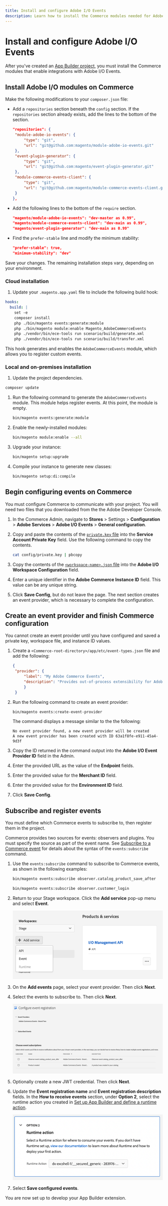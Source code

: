 ```yaml
---
title: Install and configure Adobe I/O Events
description: Learn how to install the Commerce modules needed for Adobe I/O Events and configure both Commerce and your existing Adobe App Builder project.
---
```


# Install and configure Adobe I/O Events

After you've created an [App Builder project](project-setup.md), you must install the Commerce modules that enable integrations with Adobe I/O Events.

## Install Adobe I/O modules on Commerce

Make the following modifications to your `composer.json` file:

*  Add a `repositories` section beneath the `config` section. If the `repositories` section already exists, add the lines to the bottom of the section.

   ```json
   "repositories": {
    "module-adobe-io-events": {
        "type": "git",
        "url": "git@github.com:magento/module-adobe-io-events.git"
    },
    "event-plugin-generator": {
        "type": "git",
        "url": "git@github.com:magento/event-plugin-generator.git"
    },
    "module-commerce-events-client": {
        "type": "git",
        "url": "git@github.com:magento/module-commerce-events-client.git"
    }
   },
   ```

*  Add the following lines to the bottom of the `require` section.

   ```json
   "magento/module-adobe-io-events": "dev-master as 0.99",
   "magento/module-commerce-events-client": "dev-main as 0.99",
   "magento/event-plugin-generator": "dev-main as 0.99"
   ```

*  Find the `prefer-stable` line and modify the minimum stability:

   ```json
   "prefer-stable": true,
   "minimum-stability": "dev"
   ```

Save your changes. The remaining installation steps vary, depending on your environment.

### Cloud installation

1. Update your `.magento.app.yaml` file to include the following build hook:

```yaml
hooks:
  build: |
    set -e
    composer install
    php ./bin/magento events:generate:module
    php ./bin/magento module:enable Magento_AdobeCommerceEvents
    php ./vendor/bin/ece-tools run scenario/build/generate.xml
    php ./vendor/bin/ece-tools run scenario/build/transfer.xml
```

This hook generates and enables the `AdobeCommerceEvents` module, which allows you to register custom events.

<!--Note to reviewer: I deleted references of bin/magento events:metadata:populate because I'm going to assume that a custom module with specific pre-defined events isn't available at initial installation/configuration. I will create a separate "Module development/integration" topic that addresses this command. -->

### Local and on-premises installation

1. Update the project dependencies.

  ```bash
  composer update
  ```

1. Run the following command to generate the `AdobeCommerceEvents` module. This module helps register  events. At this point, the module is empty.

   ```bash
   bin/magento events:generate:module
   ```

1. Enable the newly-installed modules:

   ```bash
   bin/magento module:enable --all
   ```

1. Upgrade your instance:

   ```bash
   bin/magento setup:upgrade
   ```

1. Compile your instance to generate new classes:

   ```bash
   bin/magento setup:di:compile
   ```

## Begin configuring events on Commerce

You must configure Commerce to communicate with your project. You will need two files that you downloaded from the the Adobe Developer Console.

1. In the Commerce Admin, navigate to **Stores** > Settings > **Configuration** > **Adobe Services** > **Adobe I/O Events** > **General configuration**.

1. Copy and paste the contents of the [`private.key` file](./project-setup.md#set-up-a-project) into the **Service Account Private Key** field. Use the following command to copy the contents.

   ```bash
   cat config/private.key | pbcopy
   ```

1. Copy the contents of the [`<workspace-name>.json` file](./project-setup.md#download-the-workspace-configuration-file) into the **Adobe I/O Workspace Configuration** field.

1. Enter a unique identifier in the **Adobe Commerce Instance ID** field. This value can be any unique string.

1. Click **Save Config**, but do not leave the page. The next section creates an event provider, which is necessary to complete the configuration.

## Create an event provider and finish Commerce configuration

You cannot create an event provider until you have configured and saved a private key, workspace file, and instance ID values.

1. Create a `<Commerce-root-directory>/app/etc/event-types.json` file and add the following:

   ```json
   {
    "provider": {
        "label": "My Adobe Commerce Events",
        "description": "Provides out-of-process extensibility for Adobe Commerce"
        }
    }
    ```

1. Run the following command to create an event provider:

   ```bash
   bin/magento events:create-event-provider
   ```

   The command displays a message similar to the the following:

   ```terminal
   No event provider found, a new event provider will be created
   A new event provider has been created with ID 63a1f8fe-e911-45a4-9d3f
   ```

1. Copy the ID returned in the command output into the **Adobe I/O Event Provider ID** field in the Admin.

1. Enter the provided URL as the value of the **Endpoint** fields.

1. Enter the provided value for the **Merchant ID** field.

1. Enter the provided value for the **Environment ID** field.

1. Click **Save Config**.

## Subscribe and register events

You must define which Commerce events to subscribe to, then register them in the project.

Commerce provides two sources for events: observers and plugins. You must specify the source as part of the event name. See [Subscribe to a Commerce event](./commands.md#subscribe-to-a-commerce-event) for details about the syntax of the `events:subscribe` command.

1. Use the `events:subscribe` command to subscribe to Commerce events, as shown in the following examples:

   ```bash
   bin/magento events:subscribe observer.catalog_product_save_after
   ```

   ```bash
   bin/magento events:subscribe observer.customer_login
   ```

1. Return to your Stage workspace. Click the **Add service** pop-up menu and select **Event**.

   ![Click Add service in your workspace](../_images/add-event.png)

1. On the **Add events** page, select your event provider. Then click **Next**.

1. Select the events to subscribe to. Then click **Next**.

   ![Select the events to subscribe to](../_images/config-event-registration.png)

1. Optionally create a new JWT credential. Then click **Next**.

1. Update the **Event registration name** and **Event registration description** fields. In the **How to receive events** section, under **Option 2**, select the runtime action you created in [Set up App Builder and define a runtime action](#set-up-app-builder-and-define-a-runtime-action).

   ![Select a runtime action](../_images/select-runtime-action.png)

1. Select **Save configured events**.

You are now set up to develop your App Builder extension.
